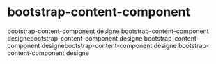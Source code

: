 # bootstrap-content-component
bootstrap-content-component designe
bootstrap-content-component designebootstrap-content-component designe
bootstrap-content-component designebootstrap-content-component designe
bootstrap-content-component designe
